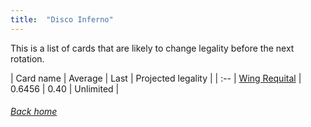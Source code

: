 ```yaml
---
title:  "Disco Inferno"
---
```


This is a list of cards that are likely to change legality before the next rotation.

| Card name | Average | Last | Projected legality |
| :-- |
[Wing Requital](https://db.ygoprodeck.com/card/?search=Wing%20Requital) | 0.6456 | 0.40 | Unlimited |

###### [Back home](index)